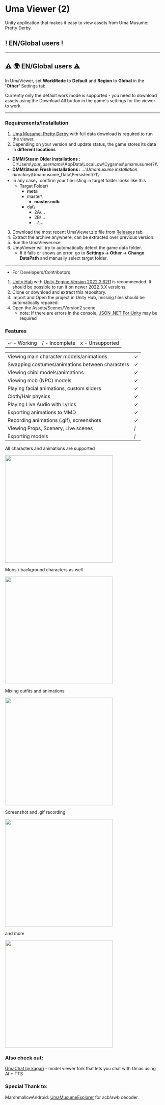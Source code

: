 # Uma Viewer (2)

Unity application that makes it easy to view assets from Uma Musume: Pretty Derby.

## ! EN/Global users !

------------

## ⚠️ 🌍 EN/Global users ⚠️

In UmaViewer, set **WorkMode** to **Default** and **Region** to **Global** in the **'Other'** Settings tab.

Currently only the default work mode is supported - you need to download assets using the Download All button in the game's settings for the viewer to work.

------------

### Requirements/Installation
1. [Uma Musume: Pretty Derby](https://dmg.umamusume.jp/) with full data download is required to run the viewer.
2. Depending on your version and update status, the game stores its data in **different locations**
 - **DMM/Steam Older installations :** C:\Users\\*your_username*\AppData\LocalLow\Cygames\umamusume(?)\
 - **DMM/Steam Fresh installations :** ...\\*Umamusume installation directory*\Umamusume_Data\Persistent(?)\
 - In any case，confirm your file listing in target folder looks like this
   * Target Folder\
     * **meta**
     * master\
       * **master.mdb**
     * dat\
       - 2A\\...
       - 2B\\...
       - ...\\...
3. Download the most recent UmaViewer.zip file from [Releases](https://github.com/katboi01/UmaViewer/releases/) tab.
4. Extract the archive anywhere, can be extracted over previous version.
5. Run the UmaViewer.exe. 
6. UmaViewer will try to automatically detect the game data folder.  
   - If it fails or shows an error, go to **Settings → Other → Change DataPath** and manually select target folder.

------------

- For Developers/Contributors
1. [Unity Hub](https://unity3d.com/get-unity/download) with [Unity Engine Version 2022.3.62f1](https://unity.com/releases/editor/archive) is recommended. It should be possible to run it on newer 2022.3.X versions.
1. Clone or download and extract this repository.
1. Import and Open the project in Unity Hub, missing files should be automatically repaired.
1. Open the Assets/Scenes/Version2 scene.
   - note: If there are errors in the console, [JSON .NET For Unity](https://assetstore.unity.com/packages/tools/input-management/json-net-for-unity-11347) may be required

### Features

||||
| ------------ | ------------ | ------------ |
| ✓ - Working | / - Incomplete  | x - Unsupported  |

|||
| ------------ | ------------ |
| Viewing main character models/animations | ✓  |
| Swapping costumes/animations between characters | ✓  |
| Viewing chibi models/animations | ✓  |
| Viewing mob (NPC) models | ✓ |
| Playing facial animations, custom sliders | ✓  |
| Cloth/Hair physics | ✓  |
| Playing Live Audio with Lyrics | ✓  |
| Exporting animations to MMD | ✓  |
| Recording animations (.gif), screenshots | ✓  |
| Viewing Props, Scenery, Live scenes | /  |
| Exporting models | /  |


All characters and animations are supported

<img src="https://user-images.githubusercontent.com/59540382/222418271-a6e4ce82-b3a5-47ba-9fc9-4d85120218ec.png" height="350" />

Mobs / background characters as well

<img src="https://user-images.githubusercontent.com/32562737/219174232-7d0a0eec-8b1c-4571-9c08-8474e06dd3a8.png" height="350" />

Mixing outfits and animations

<img src="https://user-images.githubusercontent.com/59540382/222420757-609e1f77-d762-4b39-a7d0-d1fb2d3b79a3.png" height="350" />

Screenshot and .gif recording

<img src="https://user-images.githubusercontent.com/59540382/222421579-582be5db-5839-4f7c-bf1b-80efc812c4e0.gif" height="350" />

and more

<img src="https://user-images.githubusercontent.com/59540382/222422871-12e80e0b-778b-4f42-b581-5e4af5cd6df9.png" height="350" />

### Also check out:
[UmaChat by kagari](https://github.com/kagari-bi/UmaChat) - model viewer fork that lets you chat with Umas using AI + TTS

### Special Thank to:
MarshmallowAndroid: [UmaMusumeExplorer](https://github.com/MarshmallowAndroid/UmaMusumeExplorer) for acb/awb decoder.
